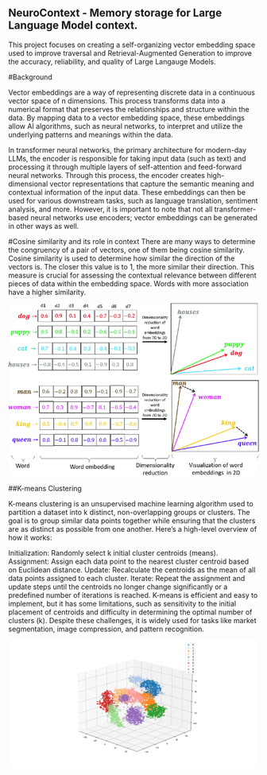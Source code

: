 ## NeuroContext - Memory storage for Large Language Model context.
This project focuses on creating a self-organizing vector embedding space used to improve traversal and Retrieval-Augmented Generation to improve the accuracy, reliability, and quality of Large Langauge Models. 

#Background

Vector embeddings are a way of representing discrete data in a continuous vector space of n dimensions. This process transforms data into a numerical format that preserves the relationships and structure within the data. By mapping data to a vector embedding space, these embeddings allow AI algorithms, such as neural networks, to interpret and utilize the underlying patterns and meanings within the data.

In transformer neural networks, the primary architecture for modern-day LLMs, the encoder is responsible for taking input data (such as text) and processing it through multiple layers of self-attention and feed-forward neural networks. Through this process, the encoder creates high-dimensional vector representations that capture the semantic meaning and contextual information of the input data. These embeddings can then be used for various downstream tasks, such as language translation, sentiment analysis, and more. However, it is important to note that not all transformer-based neural networks use encoders; vector embeddings can be generated in other ways as well.

#Cosine similarity and its role in context
There are many ways to determine the congruency of a pair of vectors, one of them being cosine similarity. Cosine similarity is used to determine how similar the direction of the vectors is. The closer this value is to 1, the more similar their direction. This measure is crucial for assessing the contextual relevance between different pieces of data within the embedding space. Words with more association have a higher similarity.

![Cosine Similarity applied.](https://github.com/edwardduda/NeuroContext/blob/174930272101e329650ac97317969644adc38f3a/1_jptD3Rur8gUOftw-XHrezQ-2342057285.png)

##K-means Clustering

K-means clustering is an unsupervised machine learning algorithm used to partition a dataset into k distinct, non-overlapping groups or clusters. The goal is to group similar data points together while ensuring that the clusters are as distinct as possible from one another. Here’s a high-level overview of how it works:

Initialization: Randomly select k initial cluster centroids (means).
Assignment: Assign each data point to the nearest cluster centroid based on Euclidean distance.
Update: Recalculate the centroids as the mean of all data points assigned to each cluster.
Iterate: Repeat the assignment and update steps until the centroids no longer change significantly or a predefined number of iterations is reached.
K-means is efficient and easy to implement, but it has some limitations, such as sensitivity to the initial placement of centroids and difficulty in determining the optimal number of clusters (k). Despite these challenges, it is widely used for tasks like market segmentation, image compression, and pattern recognition.

![k-means clustering simplified in 3-dimensions.](https://github.com/edwardduda/NeuroContext/blob/174930272101e329650ac97317969644adc38f3a/1_yBT_wK_lGPuuVvKgAuAtYg.png)


